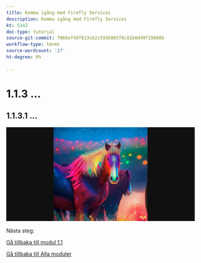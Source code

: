 ```yaml
---
title: Komma igång med Firefly Services
description: Komma igång med Firefly Services
kt: 5342
doc-type: tutorial
source-git-commit: 7066ef48f613cb2c593b065f8c81b0d49f19968b
workflow-type: tm+mt
source-wordcount: '27'
ht-degree: 0%

---
```


# 1.1.3 ...

## 1.1.3.1 ...

![Azure Storage](./images/az26.png)

Nästa steg:

[Gå tillbaka till modul 1.1](./firefly-services.md)

[Gå tillbaka till Alla moduler](./../../../overview.md)
